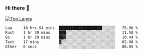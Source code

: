 ### Hi there 👋

<!--
**3Xpl0it3r/3Xpl0it3r** is a ✨ _special_ ✨ repository because its `README.md` (this file) appears on your GitHub profile.

Here are some ideas to get you started:

- 🔭 I’m currently working on ...
- 🌱 I’m currently learning ...
- 👯 I’m looking to collaborate on ...
- 🤔 I’m looking for help with ...
- 💬 Ask me about ...
- 📫 How to reach me: ...
- 😄 Pronouns: ...
- ⚡ Fun fact: ...
-->


[![Top Langs](https://github-readme-stats.vercel.app/api/top-langs/?username=3Xpl0it3r&layout=compact)](https://github.com/3Xpl0it3r/3Xpl0it3r)

<!--START_SECTION:waka-->

```txt
Lua     10 hrs 54 mins  ███████████████████░░░░░░   75.96 %
Rust    1 hr 39 mins    ███░░░░░░░░░░░░░░░░░░░░░░   11.50 %
Go      1 hr 29 mins    ██▓░░░░░░░░░░░░░░░░░░░░░░   10.44 %
Text    17 mins         ▓░░░░░░░░░░░░░░░░░░░░░░░░   02.00 %
Other   0 secs          ░░░░░░░░░░░░░░░░░░░░░░░░░   00.05 %
```

<!--END_SECTION:waka-->
